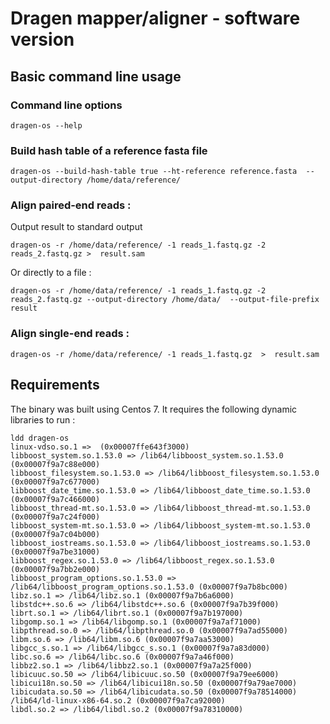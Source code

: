# Dragen mapper/aligner - software version 

## Basic command line usage 

### Command line options 

    dragen-os --help


### Build hash table of a reference fasta file 

    dragen-os --build-hash-table true --ht-reference reference.fasta  --output-directory /home/data/reference/


### Align paired-end reads :

Output result to standard output 

    dragen-os -r /home/data/reference/ -1 reads_1.fastq.gz -2 reads_2.fastq.gz >  result.sam

Or directly to a file :

    dragen-os -r /home/data/reference/ -1 reads_1.fastq.gz -2 reads_2.fastq.gz --output-directory /home/data/  --output-file-prefix result

### Align single-end reads :

    dragen-os -r /home/data/reference/ -1 reads_1.fastq.gz  >  result.sam



## Requirements

The binary was built using Centos 7. 
It requires the following dynamic libraries to run :

    ldd dragen-os 
	linux-vdso.so.1 =>  (0x00007ffe643f3000)
	libboost_system.so.1.53.0 => /lib64/libboost_system.so.1.53.0 (0x00007f9a7c88e000)
	libboost_filesystem.so.1.53.0 => /lib64/libboost_filesystem.so.1.53.0 (0x00007f9a7c677000)
	libboost_date_time.so.1.53.0 => /lib64/libboost_date_time.so.1.53.0 (0x00007f9a7c466000)
	libboost_thread-mt.so.1.53.0 => /lib64/libboost_thread-mt.so.1.53.0 (0x00007f9a7c24f000)
	libboost_system-mt.so.1.53.0 => /lib64/libboost_system-mt.so.1.53.0 (0x00007f9a7c04b000)
	libboost_iostreams.so.1.53.0 => /lib64/libboost_iostreams.so.1.53.0 (0x00007f9a7be31000)
	libboost_regex.so.1.53.0 => /lib64/libboost_regex.so.1.53.0 (0x00007f9a7bb2e000)
	libboost_program_options.so.1.53.0 => /lib64/libboost_program_options.so.1.53.0 (0x00007f9a7b8bc000)
	libz.so.1 => /lib64/libz.so.1 (0x00007f9a7b6a6000)
	libstdc++.so.6 => /lib64/libstdc++.so.6 (0x00007f9a7b39f000)
	librt.so.1 => /lib64/librt.so.1 (0x00007f9a7b197000)
	libgomp.so.1 => /lib64/libgomp.so.1 (0x00007f9a7af71000)
	libpthread.so.0 => /lib64/libpthread.so.0 (0x00007f9a7ad55000)
	libm.so.6 => /lib64/libm.so.6 (0x00007f9a7aa53000)
	libgcc_s.so.1 => /lib64/libgcc_s.so.1 (0x00007f9a7a83d000)
	libc.so.6 => /lib64/libc.so.6 (0x00007f9a7a46f000)
	libbz2.so.1 => /lib64/libbz2.so.1 (0x00007f9a7a25f000)
	libicuuc.so.50 => /lib64/libicuuc.so.50 (0x00007f9a79ee6000)
	libicui18n.so.50 => /lib64/libicui18n.so.50 (0x00007f9a79ae7000)
	libicudata.so.50 => /lib64/libicudata.so.50 (0x00007f9a78514000)
	/lib64/ld-linux-x86-64.so.2 (0x00007f9a7ca92000)
	libdl.so.2 => /lib64/libdl.so.2 (0x00007f9a78310000)

